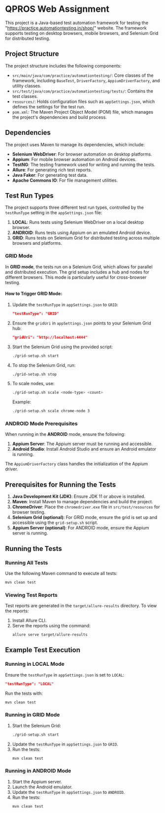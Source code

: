 # QPROS Web Assignment

This project is a Java-based test automation framework for testing the "https://practice.automationtesting.in/shop/" website. The framework supports testing on desktop browsers, mobile browsers, and Selenium Grid for distributed testing.

## Project Structure

The project structure includes the following components:

- `src/main/java/com/practice/automationtesting/`: Core classes of the framework, including `BaseTest`, `DriverFactory`, `AppiumDriverFactory`, and utility classes.
- `src/test/java/com/practice/automationtesting/tests/`: Contains the test classes.
- `resources/`: Holds configuration files such as `appSettings.json`, which defines the settings for the test run.
- `pom.xml`: The Maven Project Object Model (POM) file, which manages the project's dependencies and build process.

## Dependencies

The project uses Maven to manage its dependencies, which include:

- **Selenium WebDriver**: For browser automation on desktop platforms.
- **Appium**: For mobile browser automation on Android devices.
- **TestNG**: The testing framework used for writing and running the tests.
- **Allure**: For generating rich test reports.
- **Java Faker**: For generating test data.
- **Apache Commons IO**: For file management utilities.

## Test Run Types

The project supports three different test run types, controlled by the `testRunType` setting in the `appSettings.json` file:

1. **LOCAL**: Runs tests using Selenium WebDriver on a local desktop browser.
2. **ANDROID**: Runs tests using Appium on an emulated Android device.
3. **GRID**: Runs tests on Selenium Grid for distributed testing across multiple browsers and platforms.

### **GRID Mode**

In **GRID mode**, the tests run on a Selenium Grid, which allows for parallel and distributed execution. The grid setup includes a hub and nodes for different browsers. This mode is particularly useful for cross-browser testing.

#### How to Trigger GRID Mode:
1. Update the `testRunType` in `appSettings.json` to `GRID`:
   ```json
   "testRunType": "GRID"
   ```
2. Ensure the `gridUri` in `appSettings.json` points to your Selenium Grid hub:
   ```json
   "gridUri": "http://localhost:4444"
   ```
3. Start the Selenium Grid using the provided script:
   ```bash
   ./grid-setup.sh start
   ```
4. To stop the Selenium Grid, run:
   ```bash
   ./grid-setup.sh stop
   ```
5. To scale nodes, use:
   ```bash
   ./grid-setup.sh scale <node-type> <count>
   ```
   Example:
   ```bash
   ./grid-setup.sh scale chrome-node 3
   ```

### **ANDROID Mode Prerequisites**

When running in the **ANDROID** mode, ensure the following:

1. **Appium Server**: The Appium server must be running and accessible.
2. **Android Studio**: Install Android Studio and ensure an Android emulator is running.

The `AppiumDriverFactory` class handles the initialization of the Appium driver.

## Prerequisites for Running the Tests

1. **Java Development Kit (JDK)**: Ensure JDK 11 or above is installed.
2. **Maven**: Install Maven to manage dependencies and build the project.
3. **ChromeDriver**: Place the `chromedriver.exe` file in `src/test/resources` for browser testing.
4. **Selenium Grid (optional)**: For GRID mode, ensure the grid is set up and accessible using the `grid-setup.sh` script.
5. **Appium Server (optional)**: For ANDROID mode, ensure the Appium server is running.

## Running the Tests

### **Running All Tests**
Use the following Maven command to execute all tests:
```bash
mvn clean test
```

### **Viewing Test Reports**
Test reports are generated in the `target/allure-results` directory. To view the reports:
1. Install Allure CLI.
2. Serve the reports using the command:
   ```bash
   allure serve target/allure-results
   ```

## Example Test Execution

### **Running in LOCAL Mode**
Ensure the `testRunType` in `appSettings.json` is set to `LOCAL`:
```json
"testRunType": "LOCAL"
```
Run the tests with:
```bash
mvn clean test
```

### **Running in GRID Mode**
1. Start the Selenium Grid:
   ```bash
   ./grid-setup.sh start
   ```
2. Update the `testRunType` in `appSettings.json` to `GRID`.
3. Run the tests:
   ```bash
   mvn clean test
   ```

### **Running in ANDROID Mode**
1. Start the Appium server.
2. Launch the Android emulator.
3. Update the `testRunType` in `appSettings.json` to `ANDROID`.
4. Run the tests:
   ```bash
   mvn clean test
   ```

